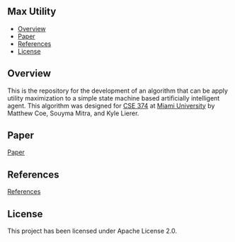 ## Max Utility

- [Overview](#overview)
- [Paper](#paper)
- [References](#references)
- [License](#license)

<a name="overview"/></a>
## Overview
This is the repository for the development of an algorithm that can be apply utility maximization to a simple state machine based artificially intelligent agent.
This algorithm was designed for [CSE 374](https://www.miamioh.edu/cec/academics/departments/cse/academics/course-descriptions/cse-374/index.html) at [Miami University](https://miamioh.edu) by Matthew Coe, Souyma Mitra, and Kyle Lierer.

<a name="paper"/></a>
## Paper
[Paper](UtilityMaximization.pdf)
  
<a name="references"></a>
## References
[References](NOTICE.md)

<a name="license"></a>
## License
This project has been licensed under Apache License 2.0.
